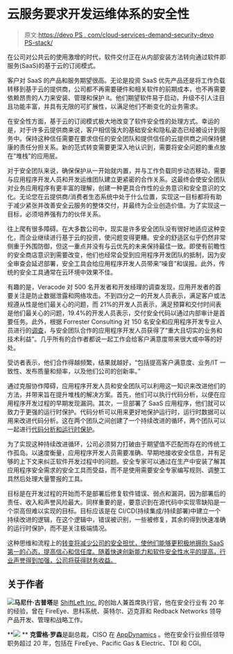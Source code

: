 # 云服务要求开发运维体系的安全性

> 原文:[https://devo PS . com/cloud-services-demand-security-devo PS-stack/](https://devops.com/cloud-services-demand-security-devops-stack/)

在公司对公共云的使用激增的时代，软件交付正在从内部安装方法转向通过软件即服务(SaaS)的基于云的订阅模式。

客户对 SaaS 的产品和服务期望很高。无论是投资 SaaS 优先产品还是将工作负载转移到基于云的提供商，公司都不再需要硬件和相关软件的前期成本，也不再需要依赖昂贵的人力来安装、管理和保护 it。他们期望软件易于启动，升级不引人注目且功能丰富，并具有无限的可扩展性，以满足他们不断变化的业务需求。

在安全性方面，基于云的订阅模式极大地改变了软件安全性的处理方式。幸运的是，对于许多云提供商来说，客户相信强大的基础安全和隐私姿态已经被设计到服务中。保持这种信任需要在要求信任的安全团队和提供信任的云提供商之间保持健康的责任分担关系。新的范式转变需要更深入地认识到，需要将安全问题的重点放在“堆栈”的应用层。

对于安全团队来说，确保保护从一开始就内置，并与工作负载同步动态移动，需要与应用程序开发人员和开发运维团队建立更紧密的合作关系。这最终会使安全团队对业务应用程序有更丰富的理解，创建一种更具合作性的业务意识和安全意识的文化。无论您在云提供商/消费者生态系统中处于什么位置，实现这一目标都将有助于减少紧张并改善安全云服务的整体交付，并最终为企业创造价值。为了实现这一目标，必须培养强有力的伙伴关系。

往上爬有很多障碍。在大多数公司中，现实是许多安全团队没有很好地适应这种变化，而企业继续进行基于云的投资，使问题变得更糟。安全的舒适区似乎仍然非常侧重于外围防御，但这一重点并没有与云优先的未来保持最佳一致。即使有前瞻性的安全商店意识到需要改变，他们也经常会受到应用程序开发团队的抵制，因为安全审查会延迟部署，安全工具会给应用程序开发人员带来“噪音”和误报。此外，传统的安全工具通常在云环境中效果不佳。

有趣的是，Veracode 对 500 名开发者和开发经理的调查发现，应用开发者的首要关注是防止数据泄露和网络攻击。不到四分之一的开发人员表示，满足客户或法规遵从性是他们最关心的问题，而 21%的开发人员表示，满足预算和交付时间表是他们最关心的问题，19.4%的开发人员表示，交付安全代码以通过内部审计是首要任务。此外，根据 Forrester Consulting 对 150 名安全和应用程序开发专业人员进行的[调查](https://blog.newrelic.com/2016/06/27/forrester-security-development-survey/)，与安全团队合作的应用程序开发人员获得了“重大且切实的业务和技术利益”。几乎所有的合作者都说一起工作会给客户满意度带来很大或中等的好处。

受访者表示，他们合作得越频繁，结果就越好，“包括提高客户满意度、业务/IT 一致性、发布质量和频率，以及他们公司的创新率。”

通过克服协作障碍，应用程序开发人员和安全团队可以利用这一知识来改进他们的方法，并带来旨在提升堆栈的解决方案。首先，他们可以执行代码分析，以便在应用程序开发过程的早期发现漏洞。其次，一旦部署了 SaaS 应用程序，他们就可以致力于更强的运行时保护。代码分析可以用来更好地保护运行时，运行时数据可以用来改进代码分析。这在两个团队之间创建了一个持续改进的循环，两个团队可以一起进行[代码分析和运行时保护](https://www.shiftleft.io/product/)。

为了实现这种持续改进循环，公司必须努力打破由于期望值不匹配而存在的传统工作孤岛。以速度衡量，应用程序开发人员需要准确、早期地接收安全信息，并有足够的上下文来纠正软件开发过程中的问题。安全专家可以通过在生产中安装了解其应用程序安全需求的安全工具而受益，而不是使用需要安全专家编写规则、调整工具然后处理大量警报的工具。

目标是在开发过程的开始而不是部署后修复软件错误、弱点和漏洞，因为部署后的责任、收入和声誉风险最大。同样重要的是，要意识到在源代码中实现零缺陷是一个崇高但难以实现的目标。目标应该是在 CI/CD(持续集成/持续部署)中建立一个持续改进的逻辑，在这个逻辑中，错误被识别，一些被修复，其余的得到快速准确的运行时保护，而不是关注极端情况。

这种思维和流程上的[转变将减少公司的安全担忧，使他们能够更积极地拥抱 SaaS 第一的心态，提高信心和信任度。随着快速创新能力和软件安全性水平的提高，行业声誉得到加强，公司将获得财务收益。](https://go.shiftleft.io/rethink-security-for-cloud-workloads)

## 关于作者

**![](../Images/1aba36d30096a4846e78ea50e7357b2e.png)马尼什·古普塔**是 [ShiftLeft Inc.](https://www.shiftleft.io/) 的创始人兼首席执行官，他在安全行业有 20 年的经验，曾在 FireEye、思科系统、英特尔、迈克菲和 Redback Networks 领导产品开发、管理和战略工作。

**![](../Images/65f651dd3292ab6fbda7bfa031d40815.png) ** **克雷格·罗森**是副总裁，CISO 在 [AppDynamics](https://www.appdynamics.com/) 。他在安全行业担任领导职务超过 20 年，包括在 FireEye、Pacific Gas & Electric、TDI 和 CGI。